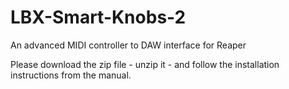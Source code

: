 # LBX-Smart-Knobs-2
An advanced MIDI controller to DAW interface for Reaper

Please download the zip file - unzip it - and follow the installation instructions from the manual.
